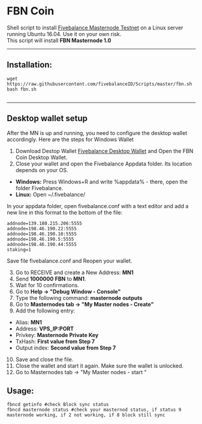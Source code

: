 # FBN Coin
Shell script to install [Fivebalance Masternode Testnet](https://fivebalance.com) on a Linux server running Ubuntu 16.04. Use it on your own risk.  
This script will install **FBN Masternode 1.0**

***
## Installation:
```
wget https://raw.githubusercontent.com/fivebalanceID/Scripts/master/fbn.sh
bash fbn.sh


```
***

## Desktop wallet setup

After the MN is up and running, you need to configure the desktop wallet accordingly. Here are the steps for Windows Wallet
1. Download Destop Wallet [Fivebalance Desktop Wallet](https://github.com/fivebalanceID/Wallet-FBN/raw/master/fivebalance-qt.zip) and Open the FBN Coin Desktop Wallet. 
2. Close your wallet and open the Fivebalance Appdata folder. Its location depends on your OS.

- **Windows:** Press Windows+R and write %appdata% - there, open the folder Fivebalance.
- **Linux:** Open ~/.fivebalance/

In your appdata folder, open fivebalance.conf with a text editor and add a new line in this format to the bottom of the file:

```text
addnode=139.180.215.206:5555
addnode=198.46.190.22:5555
addnode=198.46.190.10:5555
addnode=198.46.190.5:5555
addnode=198.46.190.44:5555
staking=1
``` 
Save file fivebalance.conf and Reopen your wallet.

3. Go to RECEIVE and create a New Address: **MN1**
4. Send **1000000** **FBN** to **MN1**.
5. Wait for 10 confirmations.
6. Go to **Help -> "Debug Window - Console"**
7. Type the following command: **masternode outputs**
8. Go to  **Masternodes tab -> "My Master nodes - Create"**
9. Add the following entry:

* Alias: **MN1**
* Address: **VPS_IP:PORT**
* Privkey: **Masternode Private Key**
* TxHash: **First value from Step 7**
* Output index:  **Second value from Step 7**

10. Save and close the file.
11. Close the wallet and start it again. Make sure the wallet is unlocked.
12.  Go to Masternodes tab -> "My Master nodes - start "

## Usage:
```
fbncd getinfo #check Block sync status 
fbncd masternode status #check your masternod status, if status 9 masternode working, if 2 not working, if 8 block still sync 
```





